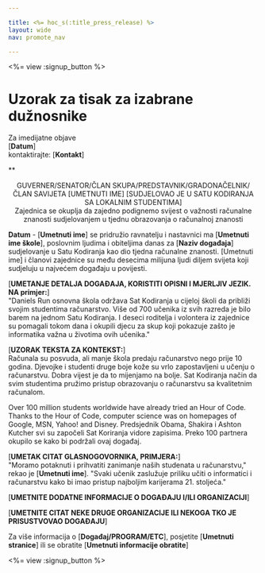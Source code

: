```yaml
---

title: <%= hoc_s(:title_press_release) %>
layout: wide
nav: promote_nav

---
```


<%= view :signup_button %>

# Uzorak za tisak za izabrane dužnosnike

Za imedijatne objave   
[**Datum**]   
kontaktirajte: [**Kontakt**]  
  


**

<center>
  GUVERNER/SENATOR/ČLAN SKUPA/PREDSTAVNIK/GRADONAČELNIK/ČLAN SAVIJETA [UMETNUTI IME] [SUDJELOVAO JE U SATU KODIRANJA SA LOKALNIM STUDENTIMA]</strong> <br /> Zajednica se okuplja da zajedno podignemo svijest o važnosti računalne znanosti sudjelovanjem u tjednu obrazovanja o računalnoj znanosti
</center>

  
  
</p> 

**Datum** - [**Umetnuti ime**] se pridružio ravnatelju i nastavnici ma [**Umetnuti ime škole**], poslovnim ljudima i obiteljima danas za [**Naziv događaja**] sudjelovanje u Satu Kodiranja kao dio tjedna računalne znanosti. [Umetnuti ime] i članovi zajednice su među desecima milijuna ljudi diljem svijeta koji sudjeluju u najvećem događaju u povijesti.

[**UMETANJE DETALJA DOGAĐAJA, KORISTITI OPISNI I MJERLJIV JEZIK. NA primjer:**]   
"Daniels Run osnovna škola održava Sat Kodiranja u cijeloj školi da približi svojim studentima računarstvo. Više od 700 učenika iz svih razreda je bilo barem na jednom Satu Kodiranja. I deseci roditelja i volontera iz zajednice su pomagali tokom dana i okupili djecu za skup koji pokazuje zašto je informatika važna u životima ovih učenika."

[**UZORAK TEKSTA ZA KONTEKST:**]   
Računala su posvuda, ali manje škola predaju računarstvo nego prije 10 godina. Djevojke i studenti druge boje kože su vrlo zapostavljeni u učenju o računarstvu. Dobra vijest je da to mijenjamo na bolje. Sat Kodiranja način da svim studentima pružimo pristup obrazovanju o računarstvu sa kvalitetnim računalom.

Over 100 million students worldwide have already tried an Hour of Code. Thanks to the Hour of Code, computer science was on homepages of Google, MSN, Yahoo! and Disney. Predsjednik Obama, Shakira i Ashton Kutcher svi su započeli Sat Koriranja vidore zapisima. Preko 100 partnera okupilo se kako bi podržali ovaj događaj.

[**UMETAK CITAT GLASNOGOVORNIKA, PRIMJERA:**]   
"Moramo potaknuti i prihvatiti zanimanje naših studenata u računarstvu," rekao je [**Umetnuti ime**]. "Svaki učenik zaslužuje priliku učiti o informatici i računarstvu kako bi imao pristup najboljim karijerama 21. stoljeća."

[**UMETNITE DODATNE INFORMACIJE O DOGAĐAJU I/ILI ORGANIZACIJI**]

[**UMETNITE CITAT NEKE DRUGE ORGANIZACIJE ILI NEKOGA TKO JE PRISUSTVOVAO DOGAĐAJU**]

Za više informacija o [**Događaj/PROGRAM/ETC**], posjetite [**Umetnuti stranice**] ili se obratite [**Umetnuti informacije obratite**]

  
  


<%= view :signup_button %>